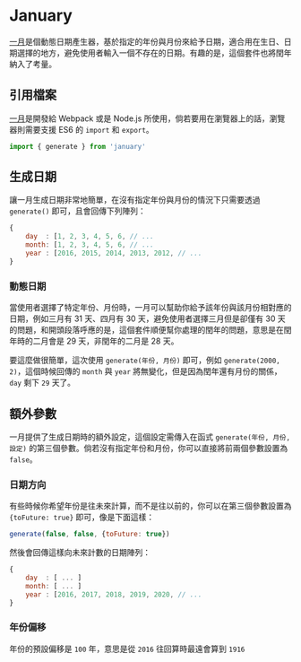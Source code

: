 # January
[一月](https://github.com/TeaMeow/January)是個動態日期產生器，基於指定的年份與月份來給予日期，適合用在生日、日期選擇的地方，避免使用者輸入一個不存在的日期。有趣的是，這個套件也將閏年納入了考量。

## 引用檔案

[一月](https://github.com/TeaMeow/January)是開發給 Webpack 或是 Node.js 所使用，倘若要用在瀏覽器上的話，瀏覽器則需要支援 ES6 的 `import` 和 `export`。

```js
import { generate } from 'january'
```

## 生成日期

讓一月生成日期非常地簡單，在沒有指定年份與月份的情況下只需要透過 `generate()` 即可，且會回傳下列陣列：

```js
{
    day  : [1, 2, 3, 4, 5, 6, // ...
    month: [1, 2, 3, 4, 5, 6, // ...
    year : [2016, 2015, 2014, 2013, 2012, // ...
}
```

### 動態日期

當使用者選擇了特定年份、月份時，一月可以幫助你給予該年份與該月份相對應的日期，例如三月有 31 天、四月有 30 天，避免使用者選擇三月但是卻僅有 30 天的問題，和開頭段落呼應的是，這個套件順便幫你處理的閏年的問題，意思是在閏年時的二月會是 29 天，非閏年的二月是 28 天。

要這麼做很簡單，這次使用 `generate(年份, 月份)` 即可，例如 `generate(2000, 2)`，這個時候回傳的 `month` 與 `year` 將無變化，但是因為閏年還有月份的關係，`day` 剩下 `29` 天了。

## 額外參數

一月提供了生成日期時的額外設定，這個設定需傳入在函式 `generate(年份, 月份, 設定)` 的第三個參數。倘若沒有指定年份和月份，你可以直接將前兩個參數設置為 `false`。

### 日期方向

有些時候你希望年份是往未來計算，而不是往以前的，你可以在第三個參數設置為 `{toFuture: true}` 即可，像是下面這樣：

```js
generate(false, false, {toFuture: true})
```

然後會回傳這樣向未來計數的日期陣列：

```js
{
    day  : [ ... ]
    month: [ ... ]
    year : [2016, 2017, 2018, 2019, 2020, // ...
}
```

### 年份偏移

年份的預設偏移是 `100` 年，意思是從 `2016` 往回算時最遠會算到 `1916`
